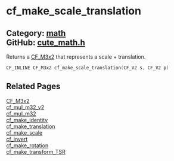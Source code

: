 [](../header.md ':include')

# cf_make_scale_translation

Category: [math](/api_reference?id=math)  
GitHub: [cute_math.h](https://github.com/RandyGaul/cute_framework/blob/master/include/cute_math.h)  
---

Returns a [CF_M3x2](/math/cf_m3x2.md) that represents a scale + translation.

```cpp
CF_INLINE CF_M3x2 cf_make_scale_translation(CF_V2 s, CF_V2 p)
```

## Related Pages

[CF_M3x2](/math/cf_m3x2.md)  
[cf_mul_m32_v2](/math/cf_mul_m32_v2.md)  
[cf_mul_m32](/math/cf_mul_m32.md)  
[cf_make_identity](/math/cf_make_identity.md)  
[cf_make_translation](/math/cf_make_translation.md)  
[cf_make_scale](/math/cf_make_scale.md)  
[cf_invert](/math/cf_invert.md)  
[cf_make_rotation](/math/cf_make_rotation.md)  
[cf_make_transform_TSR](/math/cf_make_transform_tsr.md)  
